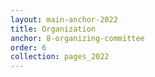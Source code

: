 ```yaml
---
layout: main-anchor-2022
title: Organization
anchor: 8-organizing-committee
order: 6
collection: pages_2022
---
```


